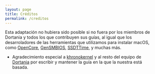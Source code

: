 ```yaml
---
layout: page
title: Créditos
permalink: /creditos
---
```


Esta adaptación no hubiera sido posible si no fuera por los miembros de Dortania y todos los que contribuyen sus guías, al igual que los desarroladores de las herramientas que utilizamos para instalar macOS, como [OpenCore](https://github.com/acidanthera/opencorepkg), [GenSMBIOS](https://github.com/corpnewt/gensmbios), [SSDTTime](https://github.com/corpnewt/ssdttime), y muchas más.

* Agradecimiento especial a [khronokernel](https://github.com/khronokernel) y al resto del equipo de [Dortania](https://github.com/dortania) por escribir y mantener la guía en la que la nuestra está basada.
